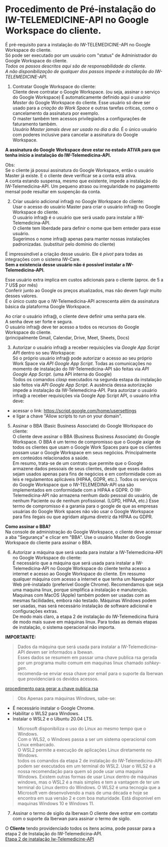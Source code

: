 # Procedimento de Pré-instalação do IW-TELEMEDICINE-API no Google Workspace do cliente.  

É pré-requisito para a instalação do IW-TELEMEDICINE-API no Google Workspace do cliente.  
Só pode ser executado por um usuário com "status" de Administrador do Google Workspace do cliente.  
*Todos os passos descritos aqui são de responsabilidade do cliente.*  
*A não disponibilização de qualquer dos passos impede a instalação do IW-TELEMEDICINE-API.*

1. Contratar Google Workspace do cliente:  
Cliente deve contratar o Google Workspace. (ou seja, assinar o serviço do Google Workspace)
É automaticamente definido aqui o *usuário Master* do Google Workspace do cliente.
Esse usuário só deve ser usado para a *criação do Work Space* e outras tarefas críticas, como o cancelamento da assinatura por exemplo.  
O master também tem acessos privilegiados a configurações de faturamento também.  
*Usuário Master jamais deve ser usado no dia a dia.*
É o único usuário com poderes inclusive para cancelar a assinatura do Google Workspace.  

**A assinatura do Google Workspace deve estar no estado ATIVA para que tenha início a instalação do IW-Telemedicina-API.** 

Obs:  
Se o cliente já possui assinatura do Google  Workspace, então o usuário Master já existe. 
E o cliente deve verificar se a conta está ativa.  
A conta estando suspensa, mesmo que existente, impede a instalação do IW-Telemedicina-API.
Um pequeno atraso ou irregularidade no pagamento mensal pode resultar em suspenção da conta.

2. Criar usuário adicional infra@<customer-domain> no Google Workspace do cliente:  
Usar o acesso do usuário Master para criar o usuário infra@<customer-domain> no Google Workspace do cliente.  
O usuário infra@<customer-domain> é o usuário que será usado para instalar a IW-Telemedicina-API.  
O cliente tem liberdade para definir o nome que bem enteder para esse usuário.  
Sugerimos o nome infra@<customer-domain> apenas para manter nossas instalações padronizadas. (substituir <customer-domain> pelo domínio do cliente)  

É impressindível a criação desse usuário. Ele é *pivot* para todas as integrações com o sistema IW-Care.  
**Sem a existencia desse usuário não é possível instalar a IW-Telemedicina-API.**  

Esse usuário extra implica em custos adicionais para o cliente (aprox. de 5 a 7 US$ por mês)    
Conferir junto ao Google os preços atualizados, mas não devem fugir muito desses valores.  
É o único custo que o IW-Telemedicina-API acrescenta além da assinatura básica da plataforma Google Workspace.  

Ao criar o usuário infra@<customer-domain>, o cliente deve definir uma senha para ele.  
A senha deve ser forte e segura.  
O usuário infra@<customer-domain> deve ter acesso a todos os recursos do Google Workspace do cliente.  
(principalmente Gmail, Calendar, Drive, Meet, Sheets, Docs)

3. Autorizar o usuário infra@<customer-domain> a receber requisições via *Google App Script API* dentro so seu Workspace:  
Só o próprio usuário infra@<customer-domain> pode autorizar o acesso ao seu próprio Work Space via *API Google App Script*. 
Todas as comunicações no momento de instalação do IW-Telemedicina-API são feitas via *API Google App Script*. (uma API interna do Google)  
Todos os comandos *clasp* executados na segunda estapa da instalação são feitos via *API Google App Script*.
A ausência dessa autorização impede a instalação da IW-Telemedicina-API.
Para autorizar o usuário infra@<customer-domain> a receber requisições via Google App Script API, o usuário infra deve:  
* acessar o link: https://script.google.com/home/usersettings 
* e ligar a chave "Allow scripts to run on your domain".

5. Assinar o BBA (Basic Business Associate) do Google Workspace do cliente:  
O cliente deve assinar o BBA (Business Business Associate) do Google Workspace.
O BBA é um termo de compromisso que o Google axige de todos os clientes que usam o Google Work Spaces para que os clientes possam usar o Google Workspace em seus negócios. Principalmente em conteúdos relacionados a saúde.  
Em resumo, trata-se de um contrato que permite que o Google armazene dados pessoais de seus clientes, desde que esses dados sejam usados apenas para fins de negócios e em conformidade com as leis e regulamentos aplicáveis (HIPAA, GDPR, etc.).
Todos os serviços do Google Workspace que o IW-TELEMEDINA-API usa são implementados em conformidade com a HIPAA e GDPR.
O IW-Telemedicina-API não armazena nenhum dado pessoal do usuário, de nenhum Paciente ou de nenhum profissional. (LGPD, HIPAA, etc.)
Esse termo de compromisso é a garania para o google de que as empresas usuárias do Google Work spaces não vão usar o Google Workspace para fins ilegais ou que agridam alguma diretriz da HIPAA ou GDPR.  

**Como assinar o BBA?**  
Na console de administração do Google Workspace, o cliente deve acessar a aba "Segurança" e clicar em "BBA".
Use o usuário Master do Google Workspace do cliente para assinar o BBA.  


6. Autorizar a máquina que será usada para instalar a IW-Telemedicina-API no Google Workspace do cliente:  
É necessário que a máquina que será usada para instalar a IW-Telemedicina-API no Google Workspace do cliente tenha acesso a internet e acesso ao Google Workspace do cliente. Em ressumo qualquer máquina com acesso a internet e que tenha um Navegador Web pré-instalado (preferível Google Chrome). Recomendamos que seja uma maquina linux, porque simplifica a instalação e manutenção. Maquinas com MacOS (Apple) também podem ser usadas com as mesmas facilidades, embora não testado. Máquinas Windows podem ser usadas, mas será necessário instalação de software adicional e configurações extras.  
De modo mais claro, a etapa 2 de instalação do IW-Telemedicina fluirá de modo mais suave em máquinas linux. Para todas as demais etapas de instalação, o sistema operacional não importa. 

**IMPORTANTE:**  
> Dados da máquina que será usada para instalar a IW-Telemedicina-API devem ser informados a Ibewan.  
Esses dados se resumem em passar uma chave publica rsa gerada por um programa muito comum em maquinas linux chamado *sshkey-gen*.  
recomenda-se enviar essa chave por email para o suporte da Iberwan que providenciará os devidos acessos.

[procedimento para gerar a chave publica rsa](https://www.digitalocean.com/community/tutorials/how-to-set-up-ssh-keys-on-ubuntu-20-04)

>Obs Apenas para máquinas Windows, sabe-se:  
* É necessário instalar o Google Chrome.
* Habilitar o WLS2 para Windows.  
* Instalar o WSL2 e o Ubuntu 20.04 LTS.  

>Microsoft disponibiliza o uso do Linux ao mesmo tempo que o Windows.  
Com o WLS2, o Windows passa a ser um sistema operacional com Linux embarcado.  
O WSL2 permite a execução de aplicações Linux diretamente no Windows.  
todos os comandos da etapa 2 de instalação do IW-Telemedicina-API podem ser executados em um terminal do WSL2.
Usar o WLS2 é a nossa recomendação para quem só pode usar uma maquina Windows.
Existem outras formas de usar Linux dentro de máquinas windows, mas o WSL2 é a mais simples e tem a vantagem de ter um terminal do Linux dentro do Windows. O WLS2 é uma tecnogia que a Microsoft vem desenvolvendo a mais de uma década e hoje se encontra em sua versão 2 e com  boa maturidade. Está disponivel em maquinas Windows 10 e Windows 11.   



7. Assinar o termo de sigilo da Iberwan
O cliente deve entrar em contato com o suporte da Iberwan para assinar o termo de sigilo.



O **Cliente** tendo providenciado todos os itens acima, pode passar para a etapa 2 de Instalação do IW-Telemedicina-API.  
[Etapa 2 de inatalação Iw-Telemedicine-API](installing-iw-telemedicine-in-clients-clasp-cli-lang-pt.md)

